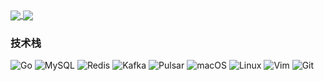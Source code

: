 
<a href="https://github.com/anuraghazra/github-readme-stats">
  <img align="center" src="https://github-readme-stats.vercel.app/api?username=SnDragon&count_private=true&show_icons=true&theme=dark" />
</a>
<a href="https://github.com/anuraghazra/convoychat">
  <img align="center" src="https://github-readme-stats.vercel.app/api/top-langs/?username=SnDragon&langs_count=8&theme=dark&count_private=true&layout=compact&hide=javascript,html,css,CoffeeScript&card_width=280" />
</a>



<!-- <div align="center">                                                                               -->
<!--     <img  src="https://github-readme-streak-stats.herokuapp.com/?user=SnDragon&theme=dark" />   -->
<!-- </div>                                                                                             -->

<!-- **Skills:**                                                                                        -->

<!-- <code><img height="32" src="https://cdn.jsdelivr.net/npm/simple-icons@v5/icons/python.svg"></code> -->
<!-- <code><img height="32" src="https://cdn.jsdelivr.net/npm/simple-icons@v5/icons/go.svg"></code>     -->
<!-- <code><img height="32" src="https://cdn.jsdelivr.net/npm/simple-icons@v5/icons/mysql.svg"></code>  -->
<!-- <code><img height="32" src="https://cdn.jsdelivr.net/npm/simple-icons@v5/icons/redis.svg"></code>  -->
<!-- <code><img height="32" src="https://cdn.jsdelivr.net/npm/simple-icons@v5/icons/git.svg"></code>    -->
<!-- <code><img height="32" src="https://cdn.jsdelivr.net/npm/simple-icons@v5/icons/linux.svg"></code>  -->
<!-- <code><img height="32" src="https://cdn.jsdelivr.net/npm/simple-icons@v5/icons/vim.svg"></code>    -->
<!-- <code><img height="32" src="https://cdn.jsdelivr.net/npm/simple-icons@v5/icons/macos.svg"></code>  -->
<!-- <code><img height="32" src="https://cdn.jsdelivr.net/npm/simple-icons@v5/icons/alfred.svg"></code> -->

<!--
<div align="center">
    <img src="https://activity-graph.herokuapp.com/graph?username=sndragon&theme=dracula" />
</div>
-->
### 技术栈

![Go](https://img.shields.io/badge/-go-192133?style=flat-square&logo=go&logoColor=brightgreen)
![MySQL](https://img.shields.io/badge/-MySQL-192133?style=flat-square&logo=mysql&logoColor=brightgreen)
![Redis](https://img.shields.io/badge/-Redis-192133?style=flat-square&logo=redis&logoColor=brightgreen)
![Kafka](https://img.shields.io/badge/-Kafka-192133?style=flat-square&logo=apache-kafka&logoColor=brightgreen)
![Pulsar](https://img.shields.io/badge/-Pulsar-192133?style=flat-square&logo=apache-pulsar&logoColor=brightgreen)
![macOS](https://img.shields.io/badge/-MacOS-192133?style=flat-square&logo=macos&logoColor=brightgreen)
![Linux](https://img.shields.io/badge/-Linux-192133?style=flat-square&logo=Linux&logoColor=brightgreen)
![Vim](https://img.shields.io/badge/-Vim-192133?style=flat-square&logo=vim&logoColor=brightgreen)
![Git](https://img.shields.io/badge/-Git-192133?style=flat-square&logo=git&logoColor=brightgreen)

